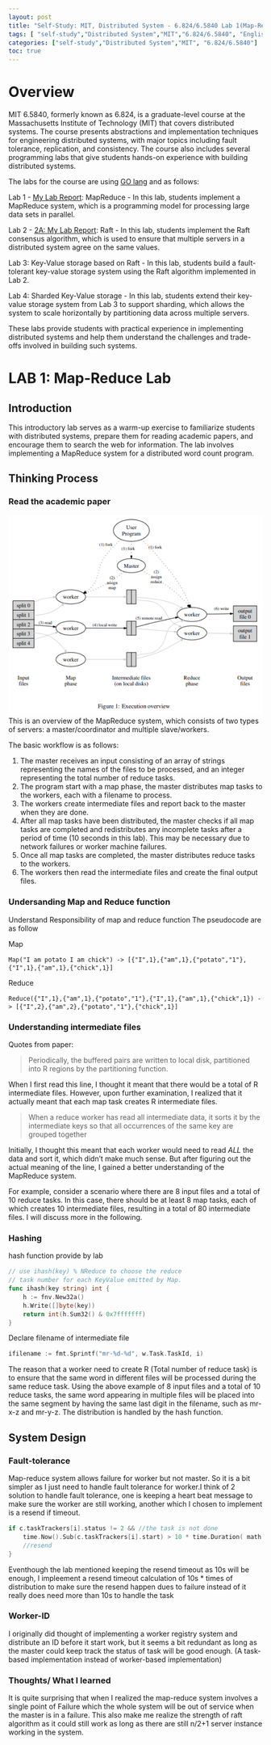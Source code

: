```yaml
---
layout: post
title: "Self-Study: MIT, Distributed System - 6.824/6.5840 Lab 1(Map-Reduce) "
tags: [ "self-study","Distributed System","MIT","6.824/6.5840", "English" ]
categories: ["self-study","Distributed System","MIT", "6.824/6.5840"]
toc: true
---
```

# Overview

MIT 6.5840, formerly known as 6.824, is a graduate-level course at the Massachusetts Institute of Technology (MIT) that covers distributed systems. The course presents abstractions and implementation techniques for engineering distributed systems, with major topics including fault tolerance, replication, and consistency. The course also includes several programming labs that give students hands-on experience with building distributed systems.

The labs for the course are using [GO lang](https://go.dev/) and as follows:

Lab 1 - [My Lab Report](https://potatochick2020.github.io/posts/mit-distributed-system-lab1): MapReduce - In this lab, students implement a MapReduce system, which is a programming model for processing large data sets in parallel.

Lab 2 - [2A: My Lab Report](https://potatochick2020.github.io/posts/mit-distributed-system-lab2A): Raft - In this lab, students implement the Raft consensus algorithm, which is used to ensure that multiple servers in a distributed system agree on the same values.

Lab 3: Key-Value storage based on Raft - In this lab, students build a fault-tolerant key-value storage system using the Raft algorithm implemented in Lab 2.

Lab 4: Sharded Key-Value storage - In this lab, students extend their key-value storage system from Lab 3 to support sharding, which allows the system to scale horizontally by partitioning data across multiple servers.

These labs provide students with practical experience in implementing distributed systems and help them understand the challenges and trade-offs involved in building such systems.


# LAB 1: Map-Reduce Lab

## Introduction

This introductory lab serves as a warm-up exercise to familiarize students with distributed systems, prepare them for reading academic papers, and encourage them to search the web for information. The lab involves implementing a MapReduce system for a distributed word count program.

## Thinking Process

### Read the academic paper
 
![Figure 1: Execution overview](/assets/img/self-study/6.5840/mapreduce-figure1.PNG)
This is an overview of the MapReduce system, which consists of two types of servers: a master/coordinator and multiple slave/workers. 

The basic workflow is as follows: 
1. The master receives an input consisting of an array of strings representing the names of the files to be processed, and an integer representing the total number of reduce tasks. 
2. The program start with a map phase, the master distributes map tasks to the workers, each with a filename to process. 
3. The workers create intermediate files and report back to the master when they are done. 
4. After all map tasks have been distributed, the master checks if all map tasks are completed and redistributes any incomplete tasks after a period of time (10 seconds in this lab). This may be necessary due to network failures or worker machine failures. 
5. Once all map tasks are completed, the master distributes reduce tasks to the workers. 
6. The workers then read the intermediate files and create the final output files.

### Undersanding Map and Reduce function
Understand Responsibility of map and reduce function
The pseudocode are as follow

Map
```
Map("I am potato I am chick") -> [{"I",1},{"am",1},{"potato","1"},{"I",1},{"am",1},{"chick",1}]
```
Reduce
```
Reduce({"I",1},{"am",1},{"potato","1"},{"I",1},{"am",1},{"chick",1}) -> [{"I",2},{"am",2},{"potato","1"},{"chick",1}]
```
### Understanding intermediate files
Quotes from paper:
> Periodically, the buffered pairs are written to local disk, partitioned into R regions by the partitioning function.

When I first read this line, I thought it meant that there would be a total of R intermediate files. However, upon further examination, I realized that it actually meant that each map task creates R intermediate files.

> When a reduce worker has read all intermediate data, it sorts it by the intermediate keys so that all occurrences of the same key are grouped together

Initially, I thought this meant that each worker would need to read *ALL* the data and sort it, which didn’t make much sense. But after figuring out the actual meaning of the line, I gained a better understanding of the MapReduce system.

For example, consider a scenario where there are 8 input files and a total of 10 reduce tasks. In this case, there should be at least 8 map tasks, each of which creates 10 intermediate files, resulting in a total of 80 intermediate files. I will discuss more in the following.

### Hashing 
hash function provide by lab
```go
// use ihash(key) % NReduce to choose the reduce
// task number for each KeyValue emitted by Map.
func ihash(key string) int {
	h := fnv.New32a()
	h.Write([]byte(key))
	return int(h.Sum32() & 0x7fffffff)
}
```
Declare filename of intermediate file
```go
ifilename := fmt.Sprintf("mr-%d-%d", w.Task.TaskId, i)
```

The reason that a worker need to create R (Total number of reduce task) is to ensure that the same word in different files will be processed during the same reduce task. Using the above example of 8 input files and a total of 10 reduce tasks, the same word appearing in multiple files will be placed into the same segment by having the same last digit in the filename, such as mr-x-z and mr-y-z. The distribution is handled by the hash function.

## System Design

### Fault-tolerance
Map-reduce system allows failure for worker but not master. So it is a bit simpler as I just need to handle fault tolerance for worker.I think of 2 solution to handle fault tolerance, one is keeping a heart beat message to make sure the worker are still working, another which I chosen to implement is a resend if timeout. 

```go
if c.taskTrackers[i].status != 2 && //the task is not done
    time.Now().Sub(c.taskTrackers[i].start) > 10 * time.Duration( math.Max(float64(c.taskTrackers[i].Redistribute),float64(1))) * time.Second {
    //resend
}
```

Eventhough the lab mentioned keeping the resend timeout as 10s will be enough, I impleement a resend timeout calculation of 10s * times of distribution to make sure the resend happen dues to failure instead of it really does need more than 10s to handle the task

### Worker-ID
I originally did thought of implementing a worker registry system and distribute an ID before it start work, but it seems a bit redundant as long as the master could keep track the status of task will be good enough. (A task-based implementation instead of worker-based implementation) 

### Thoughts/ What I learned

It is quite surprising that when I realized the map-reduce system involves a single point of Failure which the whole system will be out of service when the master is in a failure. This also make me realize the strength of raft algorithm as it could still work as long as there are still n/2+1 server instance working in the system.